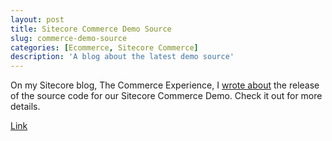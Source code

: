```yaml
---
layout: post
title: Sitecore Commerce Demo Source
slug: commerce-demo-source
categories: [Ecommerce, Sitecore Commerce]
description: 'A blog about the latest demo source'
---
```


On my Sitecore blog, The Commerce Experience, I [wrote about](http://www.sitecore.net/learn/blogs/technical-blogs/kelly-heard/posts/2015/10/commerce-demo-for-partners.aspx) the release of the source code for our Sitecore Commerce Demo. Check it out for more details.

[Link](http://www.sitecore.net/learn/blogs/technical-blogs/kelly-heard/posts/2015/10/commerce-demo-for-partners.aspx)